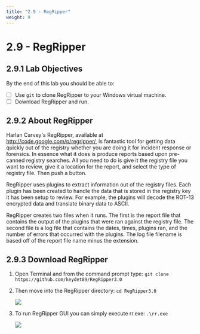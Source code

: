```yaml
---
title: "2.9 - RegRipper"
weight: 9
---
```


# 2.9 - RegRipper

## 2.9.1 Lab Objectives

By the end of this lab you should be able to:
- [ ] Use `git` to clone RegRipper to your Windows virtual machine.
- [ ] Download RegRipper and run.

## 2.9.2 About RegRipper
Harlan Carvey's RegRipper, available at http://code.google.com/p/regripper/, is fantastic tool for getting data quickly out of the registry whether you are doing it for incident response or forensics. In essence what it does is produce reports based upon pre-canned registry searches. All you need to do is give it the registry file you want to review, give it a location for the report, and select the type of registry file. Then push a button.

RegRipper uses plugins to extract information out of the registry files. Each plugin has been created to handle the data that is stored in the registry key it has been setup to review. For example, the plugins will decode the ROT-13 encrypted data and translate binary data to ASCII.

RegRipper creates two files when it runs. The first is the report file that contains the output of the plugins that were ran against the registry file. The second file is a log file that contains the dates, times, plugins ran, and the number of errors that occurred with the plugins. The log file filename is based off of the report file name minus the extension.

## 2.9.3 Download RegRipper

1. Open Terminal and from the command prompt type: 
	`git clone https://github.com/keydet89/RegRipper3.0`
2. Then move into the RegRipper directory:
	`cd RegRipper3.0`
	
	![](<../../images/Pasted image 20230828161415.png>)

3. To run RegRipper GUI you can simply execute rr.exe:
	`.\rr.exe`

	![](<../../images/Pasted image 20230828161541.png>)